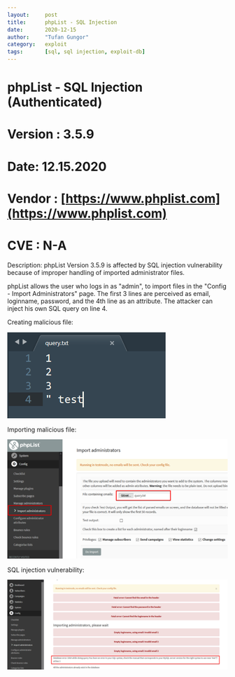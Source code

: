 ```yaml
---
layout:     post
title:      phpList - SQL Injection 
date:       2020-12-15
author:     "Tufan Gungor"
category:   exploit
tags:       [sql, sql injection, exploit-db]
---
```

# phpList - SQL Injection (Authenticated)
# Version : 3.5.9
# Date: 12.15.2020
# Vendor : [https://www.phplist.com](https://www.phplist.com)
# CVE : N-A

Description: phpList Version 3.5.9 is affected by SQL injection vulnerability because of improper handling of imported administrator files.

phpList allows the user who logs in as "admin", to import files in the "Config - Import Administrators" page. The first 3 lines are perceived as email, loginname, password, and the 4th line as an attribute. The attacker can inject his own SQL query on line 4.

Creating malicious file:

![Creating malicious file](/images/creating_malicious_file.png)

Importing malicious file:

![Importing malicious file](/images/importing_malicious_file.png)

SQL injection vulnerability:

![SQL Injection](/images/sql_injection_vulnerability.png)
